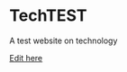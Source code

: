 # TechTEST
A test website on technology

[Edit here](https://diy-pwa.com/~/gh/YutongWei427/TechTEST)
